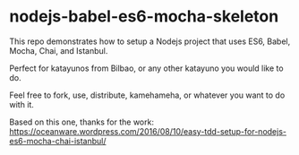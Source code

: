 # nodejs-babel-es6-mocha-skeleton

This repo demonstrates how to setup a Nodejs project that uses ES6, Babel, Mocha, Chai, and Istanbul.

Perfect for katayunos from Bilbao, or any other katayuno you would like to do.

Feel free to fork, use, distribute, kamehameha, or whatever you want to do with it.

Based on this one, thanks for the work: 
https://oceanware.wordpress.com/2016/08/10/easy-tdd-setup-for-nodejs-es6-mocha-chai-istanbul/
